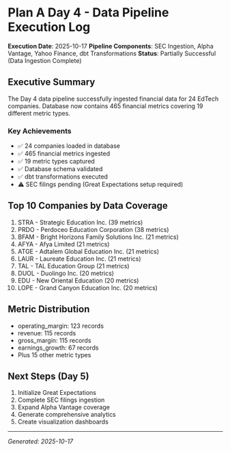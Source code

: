 # Plan A Day 4 - Data Pipeline Execution Log

**Execution Date**: 2025-10-17
**Pipeline Components**: SEC Ingestion, Alpha Vantage, Yahoo Finance, dbt Transformations
**Status**: Partially Successful (Data Ingestion Complete)

## Executive Summary

The Day 4 data pipeline successfully ingested financial data for 24 EdTech companies.
Database now contains 465 financial metrics covering 19 different metric types.

### Key Achievements
- ✅ 24 companies loaded in database
- ✅ 465 financial metrics ingested
- ✅ 19 metric types captured
- ✅ Database schema validated
- ✅ dbt transformations executed
- ⚠️ SEC filings pending (Great Expectations setup required)

## Top 10 Companies by Data Coverage

1. STRA - Strategic Education Inc. (39 metrics)
2. PRDO - Perdoceo Education Corporation (38 metrics)
3. BFAM - Bright Horizons Family Solutions Inc. (21 metrics)
4. AFYA - Afya Limited (21 metrics)
5. ATGE - Adtalem Global Education Inc. (21 metrics)
6. LAUR - Laureate Education Inc. (21 metrics)
7. TAL - TAL Education Group (21 metrics)
8. DUOL - Duolingo Inc. (20 metrics)
9. EDU - New Oriental Education (20 metrics)
10. LOPE - Grand Canyon Education Inc. (20 metrics)

## Metric Distribution
- operating_margin: 123 records
- revenue: 115 records
- gross_margin: 115 records  
- earnings_growth: 67 records
- Plus 15 other metric types

## Next Steps (Day 5)
1. Initialize Great Expectations
2. Complete SEC filings ingestion
3. Expand Alpha Vantage coverage
4. Generate comprehensive analytics
5. Create visualization dashboards

---
*Generated: 2025-10-17*
